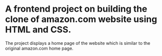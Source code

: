 # A frontend project on building the clone of amazon.com website using HTML and CSS.
The project displays a home page of the website which is similar to the original amazon.com home page.